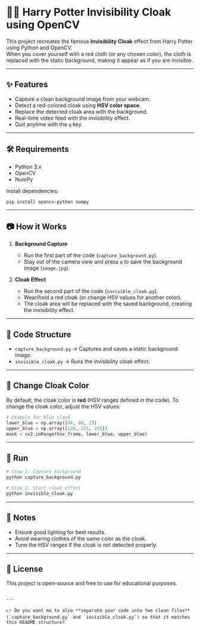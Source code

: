 # 🧙‍♂️ Harry Potter Invisibility Cloak using OpenCV

This project recreates the famous **Invisibility Cloak** effect from Harry Potter using Python and OpenCV.  
When you cover yourself with a red cloth (or any chosen color), the cloth is replaced with the static background, making it appear as if you are invisible.

---

## ✨ Features
- Capture a clean background image from your webcam.
- Detect a red-colored cloak using **HSV color space**.
- Replace the detected cloak area with the background.
- Real-time video feed with the invisibility effect.
- Quit anytime with the `q` key.

---

## 🛠️ Requirements
- Python 3.x  
- OpenCV  
- NumPy  

Install dependencies:
```bash
pip install opencv-python numpy
````

---

## 📷 How it Works

1. **Background Capture**

   * Run the first part of the code (`capture_background.py`).
   * Stay out of the camera view and press `q` to save the background image (`image.jpg`).

2. **Cloak Effect**

   * Run the second part of the code (`invisible_cloak.py`).
   * Wear/hold a red cloak (or change HSV values for another color).
   * The cloak area will be replaced with the saved background, creating the invisibility effect.

---

## 🧩 Code Structure

* `capture_background.py` → Captures and saves a static background image.
* `invisible_cloak.py` → Runs the invisibility cloak effect.

---

## 🎨 Change Cloak Color

By default, the cloak color is **red** (HSV ranges defined in the code).
To change the cloak color, adjust the HSV values:

```python
# Example for blue cloak
lower_blue = np.array([94, 80, 2])
upper_blue = np.array([126, 255, 255])
mask = cv2.inRange(hsv_frame, lower_blue, upper_blue)
```

---

## 🚀 Run

```bash
# Step 1: Capture background
python capture_background.py

# Step 2: Start cloak effect
python invisible_cloak.py
```

---

## 📌 Notes

* Ensure good lighting for best results.
* Avoid wearing clothes of the same color as the cloak.
* Tune the HSV ranges if the cloak is not detected properly.

---

## 📜 License

This project is open-source and free to use for educational purposes.

```

---

👉 Do you want me to also **separate your code into two clean files** (`capture_background.py` and `invisible_cloak.py`) so that it matches this README structure?
```

